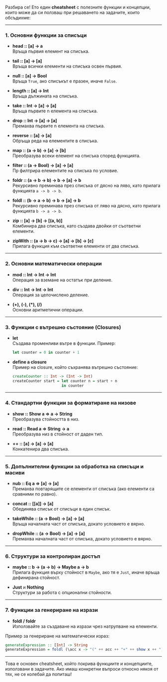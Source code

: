Разбира се! Ето един **cheatsheet** с полезните функции и концепции, които може да си ползваш при решаването на задачите, които обсъдихме:

---

### **1. Основни функции за списъци**

- **head :: [a] -> a**  
  Връща първия елемент на списъка.
  
- **tail :: [a] -> [a]**  
  Връща всички елементи на списъка освен първия.
  
- **null :: [a] -> Bool**  
  Връща `True`, ако списъкът е празен, иначе `False`.
  
- **length :: [a] -> Int**  
  Връща дължината на списъка.
  
- **take :: Int -> [a] -> [a]**  
  Връща първите n елемента на списъка.
  
- **drop :: Int -> [a] -> [a]**  
  Премахва първите n елемента на списъка.
  
- **reverse :: [a] -> [a]**  
  Обръща реда на елементите в списъка.
  
- **map :: (a -> b) -> [a] -> [b]**  
  Преобразува всеки елемент на списъка според функцията.
  
- **filter :: (a -> Bool) -> [a] -> [a]**  
  Пр филтрира елементите на списъка по условие.
  
- **foldr :: (a -> b -> b) -> b -> [a] -> b**  
  Рекурсивно преминава през списъка от дясно на ляво, като прилага функцията `a -> b -> b`.

- **foldl :: (b -> a -> b) -> b -> [a] -> b**  
  Рекурсивно преминава през списъка от ляво на дясно, като прилага функцията `b -> a -> b`.

- **zip :: [a] -> [b] -> [(a, b)]**  
  Комбинира два списъка, като създава двойки от съответни елементи.

- **zipWith :: (a -> b -> c) -> [a] -> [b] -> [c]**  
  Прилага функция към съответни елементи от два списъка.

---

### **2. Основни математически операции**

- **mod :: Int -> Int -> Int**  
  Операция за вземане на остатък при деление.

- **div :: Int -> Int -> Int**  
  Операция за целочислено деление.

- **(+), (-), (*), (/)**  
  Основни аритметични операции.

---

### **3. Функции с вътрешно състояние (Closures)**

- **let**  
  Създава променливи вътре в функции. Пример:
  ```haskell
  let counter = 0 in counter + 1
  ```
  
- **define a closure**  
  Пример на closure, който съхранява вътрешно състояние:
  ```haskell
  createCounter :: Int -> (Int -> Int)
  createCounter start = let counter n = start + n
                        in counter
  ```

---

### **4. Стандартни функции за форматиране на низове**

- **show :: Show a => a -> String**  
  Преобразува стойността в низ.

- **read :: Read a => String -> a**  
  Преобразува низ в стойност от даден тип.
  
- **++ :: [a] -> [a] -> [a]**  
  Конкатенира два списъка.

---

### **5. Допълнителни функции за обработка на списъци и масиви**

- **nub :: Eq a => [a] -> [a]**  
  Премахва повтарящите се елементи от списъка (ако елементи са сравними по равно).

- **concat :: [[a]] -> [a]**  
  Обединява списък от списъци в един списък.

- **takeWhile :: (a -> Bool) -> [a] -> [a]**  
  Връща началната част от списъка, докато условието е вярно.

- **dropWhile :: (a -> Bool) -> [a] -> [a]**  
  Премахва началната част от списъка, докато условието е вярно.

---

### **6. Структури за контролиран достъп**

- **maybe :: b -> (a -> b) -> Maybe a -> b**  
  Прилага функция върху стойност в `Maybe`, ако тя е `Just`, иначе връща дефинирана стойност.

- **Just** и **Nothing**  
  Структури за работа с опционални стойности.

---

### **7. Функции за генериране на изрази**

- **foldl / foldr**  
  Използвайте за създаване на изрази чрез натрупване на елементи.

Пример за генериране на математически израз:
```haskell
generateExpression :: [Int] -> String
generateExpression = foldl (\acc x -> "(" ++ acc ++ "+" ++ show x ++ ")") "1"
```

---

Това е основен cheatsheet, който покрива функциите и концепциите, използвани в задачите. Ако имаш конкретни въпроси относно някоя от тях, не се колебай да попиташ!